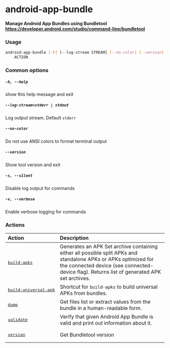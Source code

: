 
android-app-bundle
==================


**Manage Android App Bundles using Bundletool     https://developer.android.com/studio/command-line/bundletool**
### Usage
```bash
android-app-bundle [-h] [--log-stream STREAM] [--no-color] [--version] [-s] [-v]
    ACTION
```
### Common options

##### `-h, --help`


show this help message and exit
##### `--log-stream=stderr | stdout`


Log output stream. Default `stderr`
##### `--no-color`


Do not use ANSI colors to format terminal output
##### `--version`


Show tool version and exit
##### `-s, --silent`


Disable log output for commands
##### `-v, --verbose`


Enable verbose logging for commands
### Actions

|Action|Description|
| :--- | :--- |
|[<nobr><pre>build-apks</pre></nobr>](build-apks.md)|Generates an APK Set archive containing either all possible split APKs and         standalone APKs or APKs optimized for the connected device (see connected-         device flag). Returns list of generated APK set archives.|
|[<nobr><pre>build-universal-apk</pre></nobr>](build-universal-apk.md)|Shortcut for `build-apks` to build universal APKs from bundles.|
|[<nobr><pre>dump</pre></nobr>](dump.md)|Get files list or extract values from the bundle in a human-readable form.|
|[<nobr><pre>validate</pre></nobr>](validate.md)|Verify that given Android App Bundle is valid and print         out information about it.|
|[<nobr><pre>version</pre></nobr>](version.md)|Get Bundletool version|
